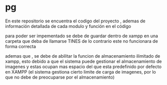 # pg
En este repositorio se encuentra el codigo del proyecto , ademas de información detallada de cada modulo y función en el código

para poder ser impementado se debe de guardar dentro de xampp en una carpeta que deba de llamarse TINES
de lo contrario este no funcionara de forma correcta

ademas que , se debe de abilitar la funcion de almacenamiento ilimitado de xampp, esto debido a que el sistema puede gestionar el almacenamiento de imagenes y estas ocupan mas espacio del que esta predefinido por defecto en XAMPP (el sistema gestiona cierto limite de carga de imagenes, por lo que no debe de preocuparse por el almacenamiento)
